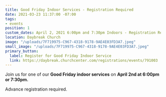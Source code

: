 ```yaml
---
title: Good Friday Indoor Services - Registration Required
date: 2021-03-23 11:37:00 -07:00
tags:
- events
position: 1
custom_dates: April 2, 2021 6:00pm and 7:30pm Indoors - Registration Required
location: Daybreak Church
image: "/uploads/7F719975-C967-4318-9178-9AE4E03FD3A7.jpeg"
small_image: "/uploads/7F719975-C967-4318-9178-9AE4E03FD3A7.jpeg"
primary_button:
  label: Register for Good Friday Indoor Service
  link: https://daybreak.churchcenter.com/registrations/events/791003
---
```


Join us for one of our **Good Friday indoor services** on **April 2nd at 6:00pm or 7:30pm.**

Advance registration required.